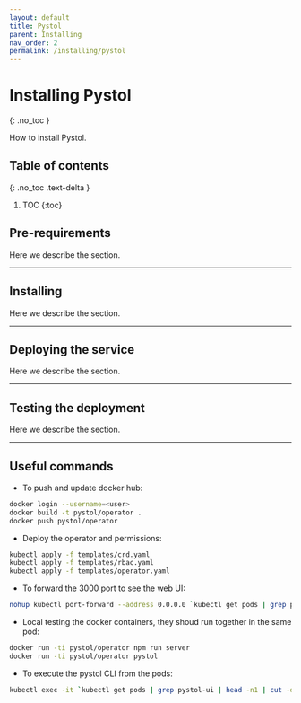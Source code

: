 ```yaml
---
layout: default
title: Pystol
parent: Installing
nav_order: 2
permalink: /installing/pystol
---
```


# Installing Pystol
{: .no_toc }

How to install Pystol.

## Table of contents
{: .no_toc .text-delta }

1. TOC
{:toc}

## Pre-requirements

Here we describe the section.

---

## Installing

Here we describe the section.

---

## Deploying the service

Here we describe the section.

---

## Testing the deployment

Here we describe the section.

---

## Useful commands

* To push and update docker hub:

```bash
docker login --username=<user>
docker build -t pystol/operator .
docker push pystol/operator
```

* Deploy the operator and permissions:

```bash
kubectl apply -f templates/crd.yaml
kubectl apply -f templates/rbac.yaml
kubectl apply -f templates/operator.yaml
```

* To forward the 3000 port to see the web UI:

```bash
nohup kubectl port-forward --address 0.0.0.0 `kubectl get pods | grep pystol-ui | head -n1 | cut -d' ' -f1` 3000:3000 &
```

* Local testing the docker containers, they shoud run together in the same pod:

```bash
docker run -ti pystol/operator npm run server
docker run -ti pystol/operator pystol
```

* To execute the pystol CLI from the pods:

```bash
kubectl exec -it `kubectl get pods | grep pystol-ui | head -n1 | cut -d' ' -f1` /bin/bash
```
